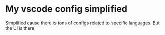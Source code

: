 # My vscode config simplified

Simplified cause there is tons of configs related to specific languages. But the UI is there